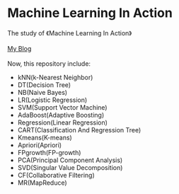 # Machine Learning In Action
The study of 《Machine Learning In Action》<br><br>
[My Blog](https://blog.csdn.net/zhq9695)<br><br>
Now, this repository include:<br>
* kNN(k-Nearest Neighbor)
* DT(Decision Tree)
* NB(Naive Bayes)
* LR(Logistic Regression)
* SVM(Support Vector Machine)
* AdaBoost(Adaptive Boosting)
* Regression(Linear Regression)
* CART(Classification And Regression Tree)
* Kmeans(K-means)
* Apriori(Apriori)
* FPgrowth(FP-growth)
* PCA(Principal Component Analysis)
* SVD(Singular Value Decomposition)
* CF(Collaborative Filtering)
* MR(MapReduce)
